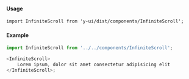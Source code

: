 #### Usage

```markdown
import InfiniteScroll from 'y-ui/dist/components/InfiniteScroll';
```

#### Example

```js
import InfiniteScroll from '../../components/InfiniteScroll';

<InfiniteScroll>
	Lorem ipsum, dolor sit amet consectetur adipisicing elit
</InfiniteScroll>;
```
